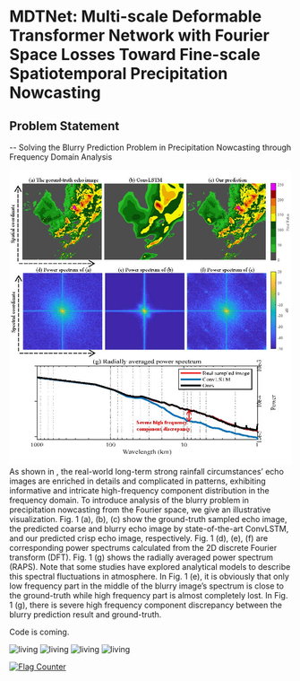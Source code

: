 # MDTNet: Multi-scale Deformable Transformer Network with Fourier Space Losses Toward Fine-scale Spatiotemporal Precipitation Nowcasting
##  Problem Statement
-- Solving the Blurry Prediction Problem in Precipitation Nowcasting through Frequency Domain Analysis

![image](https://github.com/zzcd1/Multi-scale-Deformable-Transformer-Network-with-Fourier-Space-Losses/blob/main/visualizations/fig1.jpg)
As shown in , the real-world long-term strong rainfall circumstances’ echo images are enriched in details and complicated in patterns, exhibiting informative and intricate high-frequency component distribution in the frequency domain. To introduce analysis of the blurry problem in precipitation nowcasting from the Fourier space, we give an illustrative visualization. Fig. 1 (a), (b), (c) show the ground-truth sampled echo image, the predicted coarse and blurry echo image by state-of-the-art ConvLSTM, and our predicted crisp echo image, respectively. Fig. 1 (d), (e), (f) are corresponding power spectrums calculated from the 2D discrete Fourier transform (DFT). Fig. 1 (g) shows the radially averaged power spectrum (RAPS). Note that some studies have explored analytical models to describe this spectral fluctuations in atmosphere. In Fig. 1 (e), it is obviously that only low frequency part in the middle of the blurry image’s spectrum is close to the ground-truth while high frequency part is almost completely lost. In Fig. 1 (g), there is severe high frequency component discrepancy between the blurry prediction result and ground-truth.




Code is coming.

![living](visualizations/38.gif)
![living](visualizations/57.gif)
![living](visualizations/772.gif)
![living](visualizations/988.gif)


<a href="https://info.flagcounter.com/WxS9"><img src="https://s11.flagcounter.com/count2/WxS9/bg_FFFFFF/txt_000000/border_CCCCCC/columns_2/maxflags_10/viewers_0/labels_0/pageviews_0/flags_0/percent_0/" alt="Flag Counter" border="0"></a>
